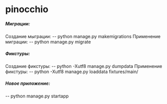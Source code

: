 # pinocchio
##### Миграции:
Создание мыграции:
-- python manage.py makemigrations
Применение миграции:
-- python manage.py migrate

##### Фикстуры:
Создание фикстуры:
-- python -Xutf8 manage.py dumpdata
Применение фикстуры:
-- python -Xutf8 manage.py loaddata fixtures/main/

##### Новое приложение:
-- python manage.py startapp